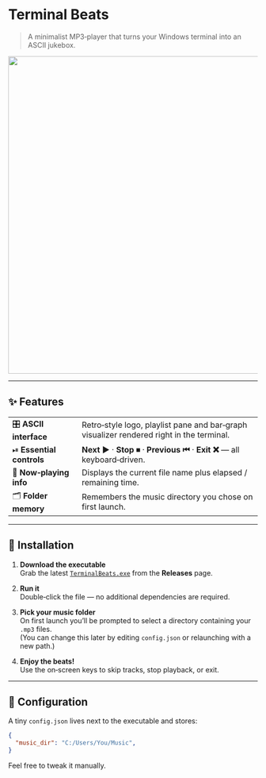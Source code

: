 # Terminal Beats

> A minimalist MP3‑player that turns your Windows terminal into an ASCII jukebox.

<p align="center">
  <img src="https://github.com/RomFuture/mp-inTerminal/releases/download/ReadmeTag/0713.gif" width="640"/>
</p>

---

## ✨ Features

| | |
|---|---|
| 🎛 **ASCII interface** | Retro‑style logo, playlist pane and bar‑graph visualizer rendered right in the terminal. |
| ⏯ **Essential controls** | **Next ▶️** · **Stop ⏹** · **Previous ⏮** · **Exit ❌** — all keyboard‑driven. |
| 📜 **Now‑playing info** | Displays the current file name plus elapsed / remaining time. |
| 🗂 **Folder memory** | Remembers the music directory you chose on first launch. |

---

## 🚀 Installation

1. **Download the executable**  
   Grab the latest [`TerminalBeats.exe`](https://github.com/RomFuture/mp-inTerminal/releases/download/ReadmeTag/TerminalBeats.exe) from the **Releases** page.

2. **Run it**  
   Double‑click the file — no additional dependencies are required.

3. **Pick your music folder**  
   On first launch you’ll be prompted to select a directory containing your `.mp3` files.  
   (You can change this later by editing `config.json` or relaunching with a new path.)

4. **Enjoy the beats!**  
   Use the on‑screen keys to skip tracks, stop playback, or exit.

---

## 📝 Configuration
A tiny `config.json` lives next to the executable and stores:

```json
{
  "music_dir": "C:/Users/You/Music",
}
```

Feel free to tweak it manually.
